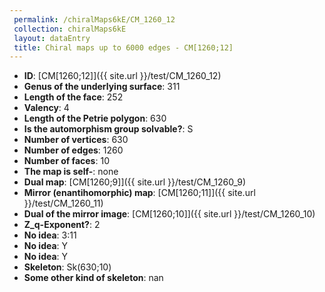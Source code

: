 ```yaml
--- 
 permalink: /chiralMaps6kE/CM_1260_12 
 collection: chiralMaps6kE
 layout: dataEntry
 title: Chiral maps up to 6000 edges - CM[1260;12]
---
```


- **ID**: [CM[1260;12]]({{ site.url }}/test/CM_1260_12)
- **Genus of the underlying surface**: 311
- **Length of the face**: 252
- **Valency**: 4
- **Length of the Petrie polygon**: 630
- **Is the automorphism group solvable?**: S
- **Number of vertices**: 630
- **Number of edges**: 1260
- **Number of faces**: 10
- **The map is self-**: none
- **Dual map**: [CM[1260;9]]({{ site.url }}/test/CM_1260_9)
- **Mirror (enantihomorphic) map**: [CM[1260;11]]({{ site.url }}/test/CM_1260_11)
- **Dual of the mirror image**: [CM[1260;10]]({{ site.url }}/test/CM_1260_10)
- **Z_q-Exponent?**: 2
- **No idea**:  3:11
- **No idea**: Y
- **No idea**: Y
- **Skeleton**: Sk(630;10)
- **Some other kind of skeleton**: nan
